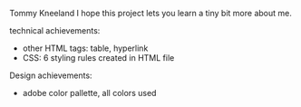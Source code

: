 Tommy Kneeland
I hope this project lets you learn a tiny bit more about me.

technical achievements:
- other HTML tags: table, hyperlink
- CSS: 6 styling rules created in HTML file

Design achievements:
- adobe color pallette, all colors used

